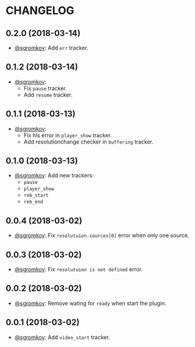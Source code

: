 # CHANGELOG

## 0.2.0 (2018-03-14)
* [@sgromkov](https://github.com/sgromkov/): Add `err` tracker.

## 0.1.2 (2018-03-14)
* [@sgromkov](https://github.com/sgromkov/): 
    * Fix `pause` tracker.
    * Add `resume` tracker.

## 0.1.1 (2018-03-13)
* [@sgromkov](https://github.com/sgromkov/): 
    * Fix hls error in `player_show` tracker.
    * Add resolutionchange checker in `buffering` tracker.

## 0.1.0 (2018-03-13)
* [@sgromkov](https://github.com/sgromkov/): Add new trackers:
    * `pause`
    * `player_show`
    * `reb_start`
    * `reb_end`

## 0.0.4 (2018-03-02)
* [@sgromkov](https://github.com/sgromkov/): Fix `resolutuion.sources[0]` error when only one source.

## 0.0.3 (2018-03-02)
* [@sgromkov](https://github.com/sgromkov/): Fix `resolutuion is not defined` error.

## 0.0.2 (2018-03-02)
* [@sgromkov](https://github.com/sgromkov/): Remove wating for `ready` when start the plugin.

## 0.0.1 (2018-03-02)
* [@sgromkov](https://github.com/sgromkov/): Add `video_start` tracker.
